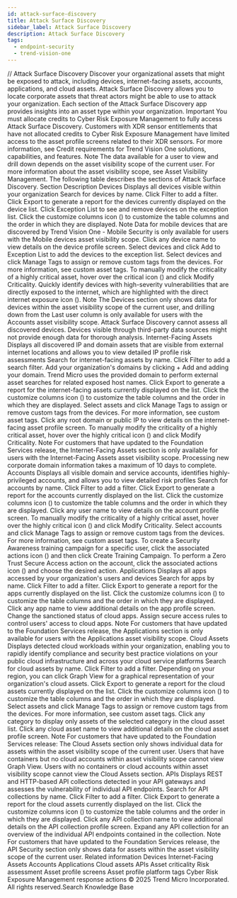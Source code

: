 ```yaml
---
id: attack-surface-discovery
title: Attack Surface Discovery
sidebar_label: Attack Surface Discovery
description: Attack Surface Discovery
tags:
  - endpoint-security
  - trend-vision-one
---
```


/*<![CDATA[*/ $('#title').html($('meta[name=map-description]').attr('content')); /*]]>*/ Attack Surface Discovery Discover your organizational assets that might be exposed to attack, including devices, internet-facing assets, accounts, applications, and cloud assets. Attack Surface Discovery allows you to locate corporate assets that threat actors might be able to use to attack your organization. Each section of the Attack Surface Discovery app provides insights into an asset type within your organization. Important You must allocate credits to Cyber Risk Exposure Management to fully access Attack Surface Discovery. Customers with XDR sensor entitlements that have not allocated credits to Cyber Risk Exposure Management have limited access to the asset profile screens related to their XDR sensors. For more information, see Credit requirements for Trend Vision One solutions, capabilities, and features. Note The data available for a user to view and drill down depends on the asset visibility scope of the current user. For more information about the asset visibility scope, see Asset Visibility Management. The following table describes the sections of Attack Surface Discovery. Section Description Devices Displays all devices visible within your organization Search for devices by name. Click Filter to add a filter. Click Export to generate a report for the devices currently displayed on the device list. Click Exception List to see and remove devices on the exception list. Click the customize columns icon () to customize the table columns and the order in which they are displayed. Note Data for mobile devices that are discovered by Trend Vision One - Mobile Security is only available for users with the Mobile devices asset visibility scope. Click any device name to view details on the device profile screen. Select devices and click Add to Exception List to add the devices to the exception list. Select devices and click Manage Tags to assign or remove custom tags from the devices. For more information, see custom asset tags. To manually modify the criticality of a highly critical asset, hover over the critical icon () and click Modify Criticality. Quickly identify devices with high-severity vulnerabilities that are directly exposed to the internet, which are highlighted with the direct internet exposure icon (). Note The Devices section only shows data for devices within the asset visibility scope of the current user, and drilling down from the Last user column is only available for users with the Accounts asset visibility scope. Attack Surface Discovery cannot assess all discovered devices. Devices visible through third-party data sources might not provide enough data for thorough analysis. Internet-Facing Assets Displays all discovered IP and domain assets that are visible from external internet locations and allows you to view detailed IP profile risk assessments Search for internet-facing assets by name. Click Filter to add a search filter. Add your organization's domains by clicking + Add and adding your domain. Trend Micro uses the provided domain to perform external asset searches for related exposed host names. Click Export to generate a report for the internet-facing assets currently displayed on the list. Click the customize columns icon () to customize the table columns and the order in which they are displayed. Select assets and click Manage Tags to assign or remove custom tags from the devices. For more information, see custom asset tags. Click any root domain or public IP to view details on the internet-facing asset profile screen. To manually modify the criticality of a highly critical asset, hover over the highly critical icon () and click Modify Criticality. Note For customers that have updated to the Foundation Services release, the Internet-Facing Assets section is only available for users with the Internet-Facing Assets asset visibility scope. Processing new corporate domain information takes a maximum of 10 days to complete. Accounts Displays all visible domain and service accounts, identifies highly-privileged accounts, and allows you to view detailed risk profiles Search for accounts by name. Click Filter to add a filter. Click Export to generate a report for the accounts currently displayed on the list. Click the customize columns icon () to customize the table columns and the order in which they are displayed. Click any user name to view details on the account profile screen. To manually modify the criticality of a highly critical asset, hover over the highly critical icon () and click Modify Criticality. Select accounts and click Manage Tags to assign or remove custom tags from the devices. For more information, see custom asset tags. To create a Security Awareness training campaign for a specific user, click the associated actions icon () and then click Create Training Campaign. To perform a Zero Trust Secure Access action on the account, click the associated actions icon () and choose the desired action. Applications Displays all apps accessed by your organization's users and devices Search for apps by name. Click Filter to add a filter. Click Export to generate a report for the apps currently displayed on the list. Click the customize columns icon () to customize the table columns and the order in which they are displayed. Click any app name to view additional details on the app profile screen. Change the sanctioned status of cloud apps. Assign secure access rules to control users' access to cloud apps. Note For customers that have updated to the Foundation Services release, the Applications section is only available for users with the Applications asset visibility scope. Cloud Assets Displays detected cloud workloads within your organization, enabling you to rapidly identify compliance and security best practice violations on your public cloud infrastructure and across your cloud service platforms Search for cloud assets by name. Click Filter to add a filter. Depending on your region, you can click Graph View for a graphical representation of your organization's cloud assets. Click Export to generate a report for the cloud assets currently displayed on the list. Click the customize columns icon () to customize the table columns and the order in which they are displayed. Select assets and click Manage Tags to assign or remove custom tags from the devices. For more information, see custom asset tags. Click any category to display only assets of the selected category in the cloud asset list. Click any cloud asset name to view additional details on the cloud asset profile screen. Note For customers that have updated to the Foundation Services release: The Cloud Assets section only shows individual data for assets within the asset visibility scope of the current user. Users that have containers but no cloud accounts within asset visibility scope cannot view Graph View. Users with no containers or cloud accounts within asset visibility scope cannot view the Cloud Assets section. APIs Displays REST and HTTP-based API collections detected in your API gateways and assesses the vulnerability of individual API endpoints. Search for API collections by name. Click Filter to add a filter. Click Export to generate a report for the cloud assets currently displayed on the list. Click the customize columns icon () to customize the table columns and the order in which they are displayed. Click any API collection name to view additional details on the API collection profile screen. Expand any API collection for an overview of the individual API endpoints contained in the collection. Note For customers that have updated to the Foundation Services release, the API Security section only shows data for assets within the asset visibility scope of the current user. Related information Devices Internet-Facing Assets Accounts Applications Cloud assets APIs Asset criticality Risk assessment Asset profile screens Asset profile platform tags Cyber Risk Exposure Management response actions © 2025 Trend Micro Incorporated. All rights reserved.Search Knowledge Base